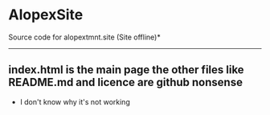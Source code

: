 # AlopexSite

Source code for alopextmnt.site (Site offline)*

-----------------
index.html is the main page
the other files like README.md and licence are github nonsense
-----------------
* I don't know why it's not working
